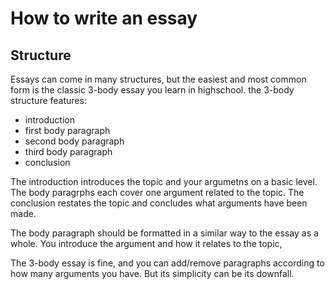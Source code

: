 # How to write an essay

## Structure
Essays can come in many structures, but the easiest and most common form is the classic 3-body essay you learn in highschool. the 3-body structure features:
- introduction
- first body paragraph
- second body paragraph
- third body paragraph
- conclusion

The introduction introduces the topic and your argumetns on a basic level. The body paragrphs each cover one argument related to the topic. The conclusion restates the topic and concludes what arguments have been made.

The body paragraph should be formatted in a similar way to the essay as a whole. You introduce the argument and how it relates to the topic, 

The 3-body essay is fine, and you can add/remove paragraphs according to how many arguments you have. But its simplicity can be its downfall.

